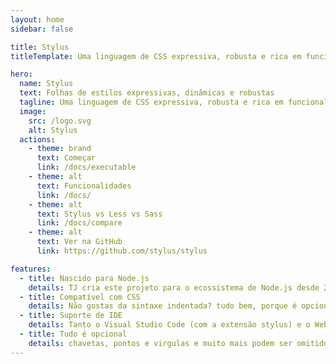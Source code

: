 ```yaml
---
layout: home
sidebar: false

title: Stylus
titleTemplate: Uma linguagem de CSS expressiva, robusta e rica em funcionalidade construida para plataforma de Node.js

hero:
  name: Stylus
  text: Folhas de estilos expressivas, dinâmicas e robustas
  tagline: Uma linguagem de CSS expressiva, robusta e rica em funcionalidade construida para plataforma de Node.js
  image:
    src: /logo.svg
    alt: Stylus
  actions:
    - theme: brand
      text: Começar
      link: /docs/executable
    - theme: alt
      text: Funcionalidades
      link: /docs/
    - theme: alt
      text: Stylus vs Less vs Sass
      link: /docs/compare
    - theme: alt
      text: Ver na GitHub
      link: https://github.com/stylus/stylus

features:
  - title: Nascido para Node.js
    details: TJ cria este projeto para o ecossistema de Node.js desde 2010
  - title: Compatível com CSS
    details: Não gostas da sintaxe indentada? tudo bem, porque é opcional! Tu podes escrever a stylus tal como CSS normal sem problemas
  - title: Suporte de IDE
    details: Tanto o Visual Studio Code (com a extensão stylus) e o WebStorm (embutido) suportam o desenvolvimento de stylus
  - title: Tudo é opcional
    details: chavetas, pontos e virgulas e muito mais podem ser omitidos no teu código, para o manter limpo e menor
---
```


